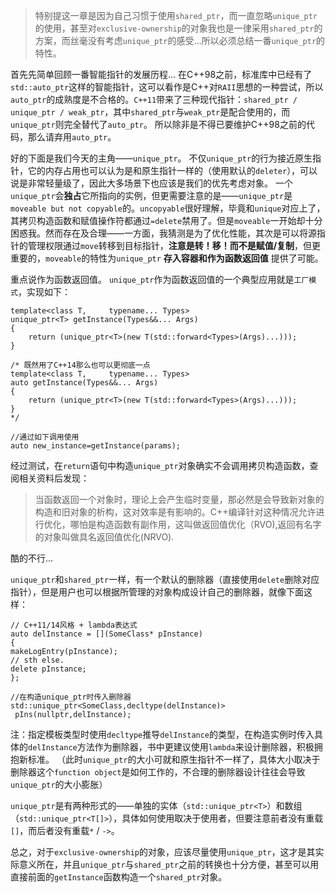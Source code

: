 > 特别提这一章是因为自己习惯于使用`shared_ptr`，而一直忽略`unique_ptr`的使用，甚至对`exclusive-ownership`的对象我也是一律采用`shared_ptr`的方案，而丝毫没有考虑`unique_ptr`的感受...所以必须总结一番`unique_ptr`的特性。

首先先简单回顾一番智能指针的发展历程...
在C++98之前，标准库中已经有了`std::auto_ptr`这样的智能指针，这可以看作是C++对`RAII`思想的一种尝试，所以`auto_ptr`的成熟度是不合格的。`C++11`带来了三种现代指针：`shared_ptr / unique_ptr / weak_ptr`，其中`shared_ptr`与`weak_ptr`是配合使用的，而`unique_ptr`则完全替代了`auto_ptr`。
所以除非是不得已要维护C++98之前的代码，那么请弃用`auto_ptr`。

好的下面是我们今天的主角——`unique_ptr`。
不仅`unique_ptr`的行为接近原生指针，它的内存占用也可以认为是和原生指针一样的（使用默认的`deleter`），可以说是非常轻量级了，因此大多场景下也应该是我们的优先考虑对象。
一个`unique_ptr`会**独占**它所指向的实例，但更需要注意的是——`unique_ptr`是`moveable but not copyable`的。`uncopyable`很好理解，毕竟和`unique`对应上了，其拷贝构造函数和赋值操作符都通过`=delete`禁用了。但是`moveable`一开始却十分困惑我。然而存在及合理——一方面，我猜测是为了优化性能，其次是可以将源指针的管理权限通过`move`转移到目标指针，**注意是转！移！而不是赋值/复制**，但更重要的，`moveable`的特性为`unique_ptr` **存入容器和作为函数返回值** 提供了可能。

重点说作为函数返回值。
`unique_ptr`作为函数返回值的一个典型应用就是`工厂模式`，实现如下：
```
template<class T,     typename... Types>
unique_ptr<T> getInstance(Types&&... Args)
{
    return (unique_ptr<T>(new T(std::forward<Types>(Args)...)));   
}

/* 既然用了C++14那么也可以更彻底一点
template<class T,     typename... Types>
auto getInstance(Types&&... Args)
{
    return (unique_ptr<T>(new T(std::forward<Types>(Args)...)));   
}
*/

//通过如下调用使用
auto new_instance=getInstance(params);
```
经过测试，在`return`语句中构造`unique_ptr`对象确实不会调用拷贝构造函数，查阅相关资料后发现：
> 当函数返回一个对象时，理论上会产生临时变量，那必然是会导致新对象的构造和旧对象的析构，这对效率是有影响的。C++编译针对这种情况允许进行优化，哪怕是构造函数有副作用，这叫做返回值优化（RVO),返回有名字的对象叫做具名返回值优化(NRVO).

酷的不行...

`unique_ptr`和`shared_ptr`一样，有一个默认的删除器（直接使用`delete`删除对应指针），但是用户也可以根据所管理的对象构成设计自己的删除器，就像下面这样：
```
// C++11/14风格 + lambda表达式
auto delInstance = [](SomeClass* pInstance)
{
makeLogEntry(pInstance);
// sth else.
delete pInstance;
};

//在构造unique_ptr时传入删除器
std::unique_ptr<SomeClass,decltype(delInstance)>
 pIns(nullptr,delInstance);

```
注：指定模板类型时使用`decltype`推导`delInstance`的类型，在构造实例时传入具体的`delInstance`方法作为删除器，书中更建议使用`lambda`来设计删除器，积极拥抱新标准。
（此时`unique_ptr`的大小可就和原生指针不一样了，具体大小取决于删除器这个`function object`是如何工作的，不合理的删除器设计往往会导致`unique_ptr`的大小膨胀）

`unique_ptr`是有两种形式的——单独的实体（`std::unique_ptr<T>`）和数组（`std::unique_ptr<T[]>`），具体如何使用取决于使用者，但要注意前者没有重载`[]`，而后者没有重载`*` / `->`。

总之，对于`exclusive-ownership`的对象，应该尽量使用`unique_ptr`，这才是其实际意义所在，并且`unique_ptr`与`shared_ptr`之前的转换也十分方便，甚至可以用直接前面的`getInstance`函数构造一个`shared_ptr`对象。
